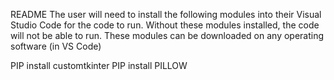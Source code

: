 README
The user will need to install the following modules into their Visual Studio Code for the code to run.
Without these modules installed, the code will not be able to run.
These modules can be downloaded on any operating software (in VS Code)

PIP install customtkinter
PIP install PILLOW
